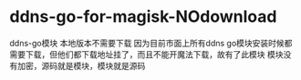 # ddns-go-for-magisk-NOdownload
ddns-go模块 本地版本不需要下载
因为目前市面上所有ddns go模块安装时候都需要下载，但他们都下载地址挂了，而且不能开魔法下载，故有了此模块
模块没有加密，源码就是模块，模块就是源码

